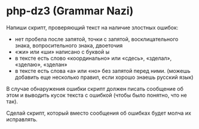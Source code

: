 # php-dz3 (Grammar Nazi)
Напиши скрипт, проверяющий текст на наличие злостных ошибок:
* нет пробела после запятой, точки с запятой, восклицательного знака, вопросительного знака, двоеточия
* «жи» или «ши» написано с буквой ы
* в тексте есть слово «координально» или «сдесь», «зделал», «зделаю», «зделан»
* в тексте есть слова «а» или «но» без запятой перед ними.
(можешь добавить еще несколько правил, если хорошо знаешь русский язык)

В случае обнаружения ошибки скрипт должен писать сообщение об этом и выводить кусок текста с ошибкой (чтобы было понятно, что не так).

Cделай скрипт, который вместо сообщения об ошибках будет молча их исправлять.
